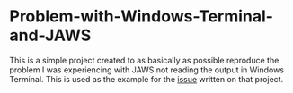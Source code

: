 # Problem-with-Windows-Terminal-and-JAWS

This is a simple project created to as basically as possible reproduce the
problem I was experiencing with JAWS not reading the output in Windows
Terminal. This is used as the example for the 
[issue]([url](https://github.com/microsoft/terminal/issues/15382)) written
on that project.
